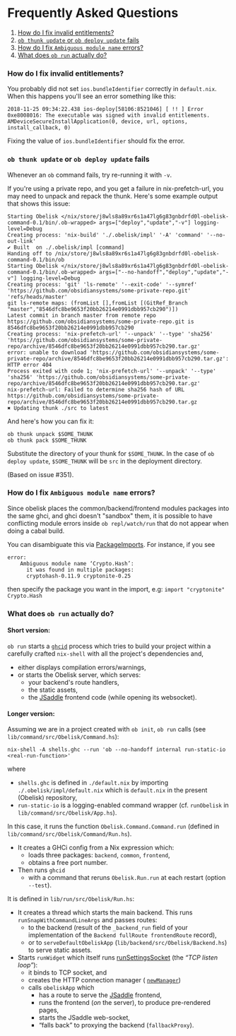 # Frequently Asked Questions

1. [How do I fix invalid entitlements?  ](#how-do-i-fix-invalid-entitlements)
1. [`ob thunk update` or `ob deploy update` fails](#ob-thunk-update-or-ob-deploy-update-fails)
1. [How do I fix `Ambiguous module name` errors?](#how-do-i-fix-ambiguous-module-name-errors)
1. [What does `ob run` actually do?](#what-does-ob-run-actually-do)

### How do I fix invalid entitlements?

You probably did not set `ios.bundleIdentifier` correctly in `default.nix`.
When this happens you'll see an error something like this:

```
2018-11-25 09:34:22.438 ios-deploy[58106:8521046] [ !! ] Error 0xe8008016: The executable was signed with invalid entitlements. AMDeviceSecureInstallApplication(0, device, url, options, install_callback, 0)
```

Fixing the value of `ios.bundleIdentifier` should fix the error.

### `ob thunk update` or `ob deploy update` fails
Whenever an `ob` command fails, try re-running it with `-v`.

If you're using a private repo, and you get a failure in nix-prefetch-url, you may need to unpack and repack the thunk.  Here's some example output that shows this issue:

```
Starting Obelisk </nix/store/j8wls8a89xr6s1a47lg6g83gnbdrfd0l-obelisk-command-0.1/bin/.ob-wrapped> args=["deploy","update","-v"] logging-level=Debug
Creating process: 'nix-build' './.obelisk/impl' '-A' 'command' '--no-out-link'
✔ Built  on ./.obelisk/impl [command]
Handing off to /nix/store/j8wls8a89xr6s1a47lg6g83gnbdrfd0l-obelisk-command-0.1/bin/ob
Starting Obelisk </nix/store/j8wls8a89xr6s1a47lg6g83gnbdrfd0l-obelisk-command-0.1/bin/.ob-wrapped> args=["--no-handoff","deploy","update","-v"] logging-level=Debug
Creating process: 'git' 'ls-remote' '--exit-code' '--symref' 'https://github.com/obsidiansystems/some-private-repo.git' 'refs/heads/master'
git ls-remote maps: (fromList [],fromList [(GitRef_Branch "master","8546dfc8be9653f20bb26214e0991dbb957cb290")])
Latest commit in branch master from remote repo https://github.com/obsidiansystems/some-private-repo.git is 8546dfc8be9653f20bb26214e0991dbb957cb290
Creating process: 'nix-prefetch-url' '--unpack' '--type' 'sha256' 'https://github.com/obsidiansystems/some-private-repo/archive/8546dfc8be9653f20bb26214e0991dbb957cb290.tar.gz'
error: unable to download 'https://github.com/obsidiansystems/some-private-repo/archive/8546dfc8be9653f20bb26214e0991dbb957cb290.tar.gz': HTTP error 404
Process exited with code 1; 'nix-prefetch-url' '--unpack' '--type' 'sha256' 'https://github.com/obsidiansystems/some-private-repo/archive/8546dfc8be9653f20bb26214e0991dbb957cb290.tar.gz'
nix-prefetch-url: Failed to determine sha256 hash of URL https://github.com/obsidiansystems/some-private-repo/archive/8546dfc8be9653f20bb26214e0991dbb957cb290.tar.gz
✖ Updating thunk ./src to latest
```

And here's how you can fix it:

```
ob thunk unpack $SOME_THUNK
ob thunk pack $SOME_THUNK
```
Substitute the directory of your thunk for `$SOME_THUNK`.  In the case of `ob deploy update`, `$SOME_THUNK` will be `src` in the deployment directory.

(Based on issue #351).

### How do I fix `Ambiguous module name` errors?
Since obelisk places the common/backend/frontend modules packages into the same ghci, and ghci doesn't "sandbox" them, it is possible to have conflicting module errors inside `ob repl/watch/run` that do not appear when doing a cabal build.

You can disambiguate this via [PackageImports](https://downloads.haskell.org/~ghc/latest/docs/html/users_guide/glasgow_exts.html#package-qualified-imports). For instance, if you see
```
error:
    Ambiguous module name ‘Crypto.Hash’:
      it was found in multiple packages:
      cryptohash-0.11.9 cryptonite-0.25
```
then specify the package you want in the import, e.g:
`import "cryptonite" Crypto.Hash`


### What does `ob run` actually do?


#### Short version:

`ob run` starts a [`ghcid`](https://github.com/ndmitchell/ghcid) process which
tries to build your project within a carefully crafted `nix-shell` with all the
project's dependencies and,

* either displays compilation errors/warnings,
* or starts the Obelisk server, which serves:
     * your backend's route handlers,
     * the static assets,
     * the [JSaddle](https://github.com/ghcjs/jsaddle) frontend code (while opening its websocket).

#### Longer version:

Assuming we are in a project created with `ob init`, `ob run` calls (see
`lib/command/src/Obelisk/Command.hs`):

    nix-shell -A shells.ghc --run 'ob --no-handoff internal run-static-io <real-run-function>'

where

* `shells.ghc` is defined in `./default.nix` by importing `./.obelisk/impl/default.nix` which
   is `default.nix` in the present (Obelisk) repository,
* `run-static-io` is a logging-enabled command wrapper
   (cf. `runObelisk` in `lib/command/src/Obelisk/App.hs`).

In this case, it runs the function `Obelisk.Command.Command.run` (defined in
`lib/command/src/Obelisk/Command/Run.hs`).

* It creates a GHCi config from a Nix expression which:
    * loads three packages: `backend`, `common`, `frontend`,
    * obtains a free port number.
* Then runs `ghcid`
    * with a command that reruns `Obelisk.Run.run` at each restart (option
      `--test`).

It is defined in `lib/run/src/Obelisk/Run.hs`:

* It creates a thread which starts the main backend.
  This runs `runSnapWithCommandLineArgs` and passes routes:
    * to the backend (result of the `_backend_run` field of your
      implementation of the `Backend fullRoute frontendRoute` record),
    * or to `serveDefaultObeliskApp` (`lib/backend/src/Obelisk/Backend.hs`) to
      serve static assets.
* Starts `runWidget`
  which itself runs 
  [runSettingsSocket](https://hackage.haskell.org/package/warp-3.2.26/docs/Network-Wai-Handler-Warp.html#v:runSettingsSocket)
  (the *“TCP listen loop”*):
    * it binds to TCP socket, and
    * creates the HTTP connection manager
      ( [`newManager`](https://hackage.haskell.org/package/http-client-0.6.3/docs/Network-HTTP-Client.html#v:newManager))
    * calls `obeliskApp` which
        * has a route to serve the [JSaddle](https://github.com/ghcjs/jsaddle) frontend,
        * runs the frontend (*on* the server), to produce pre-rendered pages,
        * starts the JSaddle web-socket,
        * “falls back” to proxying the backend (`fallbackProxy`).
